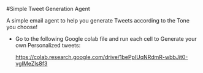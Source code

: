#Simple Tweet Generation Agent

A simple email agent to help you generate Tweets according to the Tone you choose!


- Go to the following Google colab file and run each cell to Generate your own Personalized tweets:

  https://colab.research.google.com/drive/1bePpIUqNRdmR-wbbJit0-vgIMeZIs8f3
